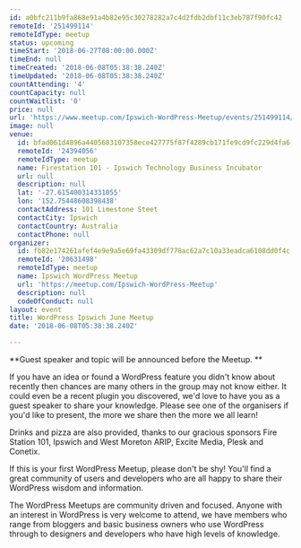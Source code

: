 ```yaml
---
id: a0bfc211b9fa868e91a4b82e95c30278282a7c4d2fdb2dbf11c3eb787f90fc42
remoteId: '251499114'
remoteIdType: meetup
status: upcoming
timeStart: '2018-06-27T08:00:00.000Z'
timeEnd: null
timeCreated: '2018-06-08T05:38:38.240Z'
timeUpdated: '2018-06-08T05:38:38.240Z'
countAttending: '4'
countCapacity: null
countWaitlist: '0'
price: null
url: 'https://www.meetup.com/Ipswich-WordPress-Meetup/events/251499114/'
image: null
venue:
  id: bfad061d4896a4405683107358ece427775f87f4289cb171fe9cd9fc229d4fa6
  remoteId: '24394056'
  remoteIdType: meetup
  name: Firestation 101 - Ipswich Technology Business Incubator
  url: null
  description: null
  lat: '-27.615400314331055'
  lon: '152.75448608398438'
  contactAddress: 101 Limestone Steet
  contactCity: Ipswich
  contactCountry: Australia
  contactPhone: null
organizer:
  id: fb82e174261afef4e9e9a5e69fa43309df778ac62a7c10a33eadca6108dd0f4c
  remoteId: '20631498'
  remoteIdType: meetup
  name: Ipswich WordPress Meetup
  url: 'https://meetup.com/Ipswich-WordPress-Meetup'
  description: null
  codeOfConduct: null
layout: event
title: WordPress Ipswich June Meetup
date: '2018-06-08T05:38:38.240Z'

---
```

<p>**Guest speaker and topic will be announced before the Meetup. **</p> <p>If you have an idea or found a WordPress feature you didn't know about recently then chances are many others in the group may not know either. It could even be a recent plugin you discovered, we'd love to have you as a guest speaker to share your knowledge. Please see one of the organisers if you'd like to present, the more we share then the more we all learn!</p> <p>Drinks and pizza are also provided, thanks to our gracious sponsors Fire Station 101, Ipswich and West Moreton ARIP, Excite Media, Plesk and Conetix.</p> <p>If this is your first WordPress Meetup, please don't be shy! You'll find a great community of users and developers who are all happy to share their WordPress wisdom and information.</p> <p>The WordPress Meetups are community driven and focused. Anyone with an interest in WordPress is very welcome to attend, we have members who range from bloggers and basic business owners who use WordPress through to designers and developers who have high levels of knowledge.</p>

